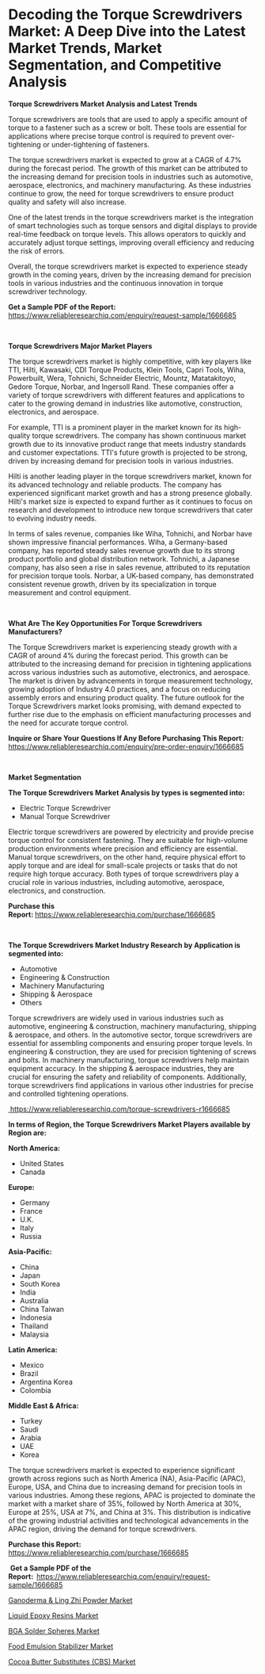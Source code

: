 <p><h1>Decoding the Torque Screwdrivers Market: A Deep Dive into the Latest Market Trends, Market Segmentation, and Competitive Analysis</h1></p><p><strong>Torque Screwdrivers Market Analysis and Latest Trends</strong></p>
<p><p>Torque screwdrivers are tools that are used to apply a specific amount of torque to a fastener such as a screw or bolt. These tools are essential for applications where precise torque control is required to prevent over-tightening or under-tightening of fasteners.</p><p>The torque screwdrivers market is expected to grow at a CAGR of 4.7% during the forecast period. The growth of this market can be attributed to the increasing demand for precision tools in industries such as automotive, aerospace, electronics, and machinery manufacturing. As these industries continue to grow, the need for torque screwdrivers to ensure product quality and safety will also increase.</p><p>One of the latest trends in the torque screwdrivers market is the integration of smart technologies such as torque sensors and digital displays to provide real-time feedback on torque levels. This allows operators to quickly and accurately adjust torque settings, improving overall efficiency and reducing the risk of errors.</p><p>Overall, the torque screwdrivers market is expected to experience steady growth in the coming years, driven by the increasing demand for precision tools in various industries and the continuous innovation in torque screwdriver technology.</p></p>
<p><strong>Get a Sample PDF of the Report:&nbsp;</strong> <a href="https://www.reliableresearchiq.com/enquiry/request-sample/1666685">https://www.reliableresearchiq.com/enquiry/request-sample/1666685</a></p>
<p>&nbsp;</p>
<p><strong>Torque Screwdrivers Major Market Players</strong></p>
<p><p>The torque screwdrivers market is highly competitive, with key players like TTI, Hilti, Kawasaki, CDI Torque Products, Klein Tools, Capri Tools, Wiha, Powerbuilt, Wera, Tohnichi, Schneider Electric, Mountz, Matatakitoyo, Gedore Torque, Norbar, and Ingersoll Rand. These companies offer a variety of torque screwdrivers with different features and applications to cater to the growing demand in industries like automotive, construction, electronics, and aerospace.</p><p>For example, TTI is a prominent player in the market known for its high-quality torque screwdrivers. The company has shown continuous market growth due to its innovative product range that meets industry standards and customer expectations. TTI's future growth is projected to be strong, driven by increasing demand for precision tools in various industries.</p><p>Hilti is another leading player in the torque screwdrivers market, known for its advanced technology and reliable products. The company has experienced significant market growth and has a strong presence globally. Hilti's market size is expected to expand further as it continues to focus on research and development to introduce new torque screwdrivers that cater to evolving industry needs.</p><p>In terms of sales revenue, companies like Wiha, Tohnichi, and Norbar have shown impressive financial performances. Wiha, a Germany-based company, has reported steady sales revenue growth due to its strong product portfolio and global distribution network. Tohnichi, a Japanese company, has also seen a rise in sales revenue, attributed to its reputation for precision torque tools. Norbar, a UK-based company, has demonstrated consistent revenue growth, driven by its specialization in torque measurement and control equipment.</p></p>
<p>&nbsp;</p>
<p><strong>What Are The Key Opportunities For Torque Screwdrivers Manufacturers?</strong></p>
<p><p>The Torque Screwdrivers market is experiencing steady growth with a CAGR of around 4% during the forecast period. This growth can be attributed to the increasing demand for precision in tightening applications across various industries such as automotive, electronics, and aerospace. The market is driven by advancements in torque measurement technology, growing adoption of Industry 4.0 practices, and a focus on reducing assembly errors and ensuring product quality. The future outlook for the Torque Screwdrivers market looks promising, with demand expected to further rise due to the emphasis on efficient manufacturing processes and the need for accurate torque control.</p></p>
<p><strong>Inquire or Share Your Questions If Any Before Purchasing This Report:</strong> <a href="https://www.reliableresearchiq.com/enquiry/pre-order-enquiry/1666685">https://www.reliableresearchiq.com/enquiry/pre-order-enquiry/1666685</a></p>
<p>&nbsp;</p>
<p><strong>Market Segmentation</strong></p>
<p><strong>The Torque Screwdrivers Market Analysis by types is segmented into:</strong></p>
<p><ul><li>Electric Torque Screwdriver</li><li>Manual Torque Screwdriver</li></ul></p>
<p><p>Electric torque screwdrivers are powered by electricity and provide precise torque control for consistent fastening. They are suitable for high-volume production environments where precision and efficiency are essential. Manual torque screwdrivers, on the other hand, require physical effort to apply torque and are ideal for small-scale projects or tasks that do not require high torque accuracy. Both types of torque screwdrivers play a crucial role in various industries, including automotive, aerospace, electronics, and construction.</p></p>
<p><strong>Purchase this Report:&nbsp;</strong><a href="https://www.reliableresearchiq.com/purchase/1666685">https://www.reliableresearchiq.com/purchase/1666685</a></p>
<p>&nbsp;</p>
<p><strong>The Torque Screwdrivers Market Industry Research by Application is segmented into:</strong></p>
<p><ul><li>Automotive</li><li>Engineering & Construction</li><li>Machinery Manufacturing</li><li>Shipping & Aerospace</li><li>Others</li></ul></p>
<p><p>Torque screwdrivers are widely used in various industries such as automotive, engineering & construction, machinery manufacturing, shipping & aerospace, and others. In the automotive sector, torque screwdrivers are essential for assembling components and ensuring proper torque levels. In engineering & construction, they are used for precision tightening of screws and bolts. In machinery manufacturing, torque screwdrivers help maintain equipment accuracy. In the shipping & aerospace industries, they are crucial for ensuring the safety and reliability of components. Additionally, torque screwdrivers find applications in various other industries for precise and controlled tightening operations.</p></p>
<p><a href="https://www.reliableresearchiq.com/torque-screwdrivers-r1666685">&nbsp;https://www.reliableresearchiq.com/torque-screwdrivers-r1666685</a></p>
<p><strong>In terms of Region, the Torque Screwdrivers Market Players available by Region are:</strong></p>
<p>
    <p> <strong> North America: </strong>
        <ul>
            <li>United States</li>
            <li>Canada</li>
        </ul>
        </p> 
    <p> <strong> Europe: </strong>
        <ul>
            <li>Germany</li>
            <li>France</li>
            <li>U.K.</li>
            <li>Italy</li>
            <li>Russia</li>
        </ul>
        </p> 
    <p> <strong> Asia-Pacific: </strong>
        <ul>
            <li>China</li>
            <li>Japan</li>
            <li>South Korea</li>
            <li>India</li>
            <li>Australia</li>
            <li>China Taiwan</li>
            <li>Indonesia</li>
            <li>Thailand</li>
            <li>Malaysia</li>
        </ul>
        </p> 
    <p> <strong> Latin America: </strong>
        <ul>
            <li>Mexico</li>
            <li>Brazil</li>
            <li>Argentina Korea</li>
            <li>Colombia</li>
        </ul>
        </p> 
    <p> <strong> Middle East & Africa: </strong>
        <ul>
            <li>Turkey</li>
            <li>Saudi</li>
            <li>Arabia</li>
            <li>UAE</li>
            <li>Korea</li>
        </ul>
    </p>
    </p>
<p><p>The torque screwdrivers market is expected to experience significant growth across regions such as North America (NA), Asia-Pacific (APAC), Europe, USA, and China due to increasing demand for precision tools in various industries. Among these regions, APAC is projected to dominate the market with a market share of 35%, followed by North America at 30%, Europe at 25%, USA at 7%, and China at 3%. This distribution is indicative of the growing industrial activities and technological advancements in the APAC region, driving the demand for torque screwdrivers.</p></p>
<p><strong>Purchase this Report: </strong><a href="https://www.reliableresearchiq.com/purchase/1666685">https://www.reliableresearchiq.com/purchase/1666685</a></p>
<p>&nbsp;<strong>Get a Sample PDF of the Report:&nbsp;&nbsp;</strong><a href="https://www.reliableresearchiq.com/enquiry/request-sample/1666685">https://www.reliableresearchiq.com/enquiry/request-sample/1666685</a></p>
<p><strong></strong></p>
<p><p><a href="https://medium.com/@sartikariska52/strategic-insights-into-global-ganoderma-ling-zhi-powder-market-trends-2024-2031-covered-in-5744e9978ff1">Ganoderma & Ling Zhi Powder Market</a></p><p><a href="https://github.com/nicoletavirag/Market-Research-Report-List-4/blob/main/liquid-epoxy-resins-market.md">Liquid Epoxy Resins Market</a></p><p><a href="https://github.com/btwcqfvq34/Market-Research-Report-List-2/blob/main/bga-solder-spheres-market.md">BGA Solder Spheres Market</a></p><p><a href="https://medium.com/@foyazahmed1999_69116/food-emulsion-stabilizer-market-share-size-trends-industry-analysis-report-by-application-c3a3d074af8a">Food Emulsion Stabilizer Market</a></p><p><a href="https://medium.com/@anggimontokjleb_6541/cocoa-butter-substitutes-cbs-market-industry-trends-and-forecast-for-period-from-2024-to-2031-ebe5ad5b0cf5">Cocoa Butter Substitutes (CBS) Market</a></p></p>